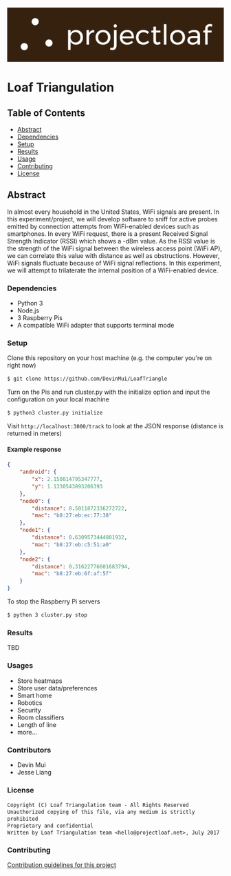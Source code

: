 [![Logo](brownbg.png)](http://www.projectloaf.net)

# Loaf Triangulation

## Table of Contents

* [Abstract](#abstract)
* [Dependencies](#dependencies)
* [Setup](#setup)
* [Results](#results)
* [Usage](#usage)
* [Contributing](#Contributing)
* [License](#license)

## Abstract

In almost every household in the United States, WiFi signals are present. In this experiment/project, we will develop software to sniff for active probes emitted by connection attempts from WiFi-enabled devices such as smartphones. In every WiFi request, there is a present Received Signal Strength Indicator (RSSI) which shows a -dBm value. As the RSSI value is the strength of the WiFi signal between the wireless access point (WiFi AP), we can correlate this value with distance as well as obstructions. However, WiFi signals fluctuate because of WiFi signal reflections. In this experiment, we will attempt to trilaterate the internal position of a WiFi-enabled device.

### Dependencies

* Python 3
* Node.js
* 3 Raspberry Pis
* A compatible WiFi adapter that supports terminal mode

### Setup

Clone this repository on your host machine (e.g. the computer you're on right now)

```bash
$ git clone https://github.com/DevinMui/LoafTriangle
```

Turn on the Pis and run cluster.py with the initialize option and input the configuration on your local machine

```bash
$ python3 cluster.py initialize
```

Visit `http://localhost:3000/track` to look at the JSON response (distance is returned in meters)

#### Example response

```json
{
    "android": {
        "x": 2.150814795347777,
        "y": 1.1330543893206393
    },
    "node0": {
        "distance": 0.5011872336272722,
        "mac": "b8:27:eb:ec:77:38"
    },
    "node1": {
        "distance": 0.6309573444801932,
        "mac": "b8:27:eb:c5:51:a0"
    },
    "node2": {
        "distance": 0.31622776601683794,
        "mac": "b8:27:eb:6f:af:5f"
    }
}
```

To stop the Raspberry Pi servers

```bash
$ python 3 cluster.py stop
```

### Results

TBD

### Usages

* Store heatmaps
* Store user data/preferences
* Smart home
* Robotics
* Security
* Room classifiers
* Length of line
* more...

### Contributors

* Devin Mui
* Jesse Liang

### License

```
Copyright (C) Loaf Triangulation team - All Rights Reserved
Unauthorized copying of this file, via any medium is strictly prohibited
Proprietary and confidential
Written by Loaf Triangulation team <hello@projectloaf.net>, July 2017
```

### Contributing

[Contribution guidelines for this project](CONTRIBUTING.md)